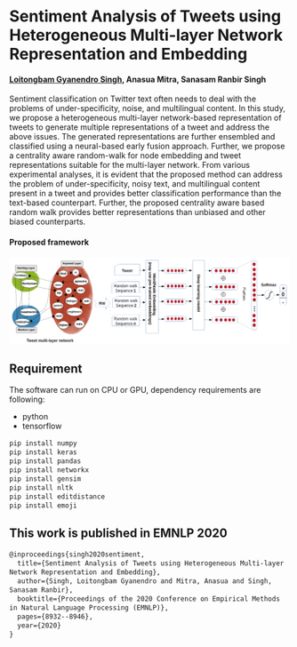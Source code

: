 # Sentiment Analysis of Tweets using Heterogeneous Multi-layer Network Representation and Embedding

<h4><a href="https://sites.google.com/view/gyanendro">Loitongbam Gyanendro Singh</a>, Anasua Mitra, Sanasam Ranbir Singh</h4>

<p>
Sentiment classification on Twitter text often needs to deal with the problems of under-specificity, noise, and multilingual content.
In this study, we propose a heterogeneous multi-layer network-based representation of tweets to generate multiple representations of a tweet and address the above issues. The generated representations are further ensembled and classified using a neural-based early fusion approach. Further, we propose a centrality aware random-walk for node embedding and tweet representations suitable for the multi-layer network.
From various experimental analyses, it is evident that the proposed method can address the problem of under-specificity, noisy text, and multilingual content present in a tweet and provides better classification performance than the text-based counterpart.
Further, the proposed centrality aware based random walk provides better representations than unbiased and other biased counterparts. 
</p>
<h4>Proposed framework</h4>
<img src="https://github.com/gloitongbam/SA_Hetero_Net/blob/master/ensemble_new.png" alt="Framework">
<br>

## Requirement
The software can run on CPU or GPU, dependency requirements are following:

+ python
+ tensorflow

```shell
pip install numpy
pip install keras
pip install pandas
pip install networkx
pip install gensim
pip install nltk
pip install editdistance
pip install emoji
```

## This work is published in EMNLP 2020
```shell
@inproceedings{singh2020sentiment,
  title={Sentiment Analysis of Tweets using Heterogeneous Multi-layer Network Representation and Embedding},
  author={Singh, Loitongbam Gyanendro and Mitra, Anasua and Singh, Sanasam Ranbir},
  booktitle={Proceedings of the 2020 Conference on Empirical Methods in Natural Language Processing (EMNLP)},
  pages={8932--8946},
  year={2020}
}
```



